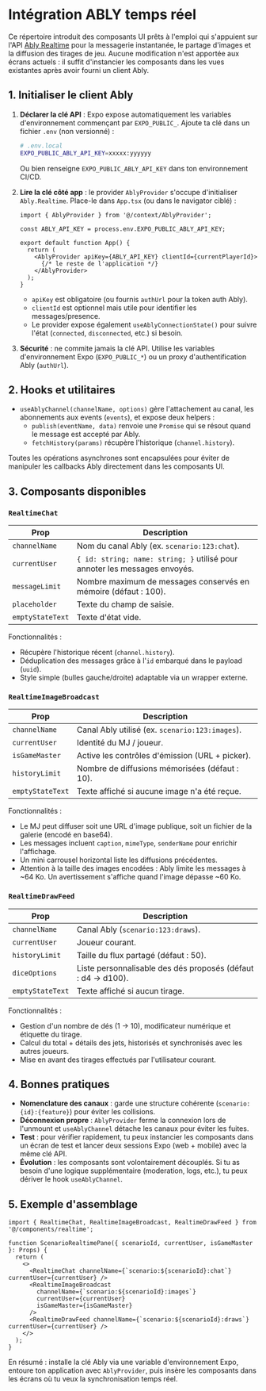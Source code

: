 # Intégration ABLY temps réel

Ce répertoire introduit des composants UI prêts à l'emploi qui s'appuient sur l'API [Ably Realtime](https://ably.com/) pour la messagerie instantanée, le partage d'images et la diffusion des tirages de jeu. Aucune modification n'est apportée aux écrans actuels : il suffit d'instancier les composants dans les vues existantes après avoir fourni un client Ably.

## 1. Initialiser le client Ably

1. **Déclarer la clé API** : Expo expose automatiquement les variables d'environnement commençant par `EXPO_PUBLIC_`. Ajoute ta clé dans un fichier `.env` (non versionné) :

   ```bash
   # .env.local
   EXPO_PUBLIC_ABLY_API_KEY=xxxxx:yyyyyy
   ```

   Ou bien renseigne `EXPO_PUBLIC_ABLY_API_KEY` dans ton environnement CI/CD.

2. **Lire la clé côté app** : le provider `AblyProvider` s'occupe d'initialiser `Ably.Realtime`. Place-le dans `App.tsx` (ou dans le navigator ciblé) :

   ```tsx
   import { AblyProvider } from '@/context/AblyProvider';

   const ABLY_API_KEY = process.env.EXPO_PUBLIC_ABLY_API_KEY;

   export default function App() {
     return (
       <AblyProvider apiKey={ABLY_API_KEY} clientId={currentPlayerId}>
         {/* le reste de l'application */}
       </AblyProvider>
     );
   }
   ```

   - `apiKey` est obligatoire (ou fournis `authUrl` pour la token auth Ably).
   - `clientId` est optionnel mais utile pour identifier les messages/presence.
   - Le provider expose également `useAblyConnectionState()` pour suivre l'état (`connected`, `disconnected`, etc.) si besoin.

3. **Sécurité** : ne commite jamais la clé API. Utilise les variables d'environnement Expo (`EXPO_PUBLIC_*`) ou un proxy d'authentification Ably (`authUrl`).

## 2. Hooks et utilitaires

- `useAblyChannel(channelName, options)` gère l'attachement au canal, les abonnements aux events (`events`), et expose deux helpers :
  - `publish(eventName, data)` renvoie une `Promise` qui se résout quand le message est accepté par Ably.
  - `fetchHistory(params)` récupère l'historique (`channel.history`).

Toutes les opérations asynchrones sont encapsulées pour éviter de manipuler les callbacks Ably directement dans les composants UI.

## 3. Composants disponibles

### `RealtimeChat`

| Prop              | Description |
|-------------------|-------------|
| `channelName`     | Nom du canal Ably (ex. `scenario:123:chat`). |
| `currentUser`     | `{ id: string; name: string; }` utilisé pour annoter les messages envoyés. |
| `messageLimit`    | Nombre maximum de messages conservés en mémoire (défaut : 100). |
| `placeholder`     | Texte du champ de saisie. |
| `emptyStateText`  | Texte d'état vide. |

Fonctionnalités :
- Récupère l'historique récent (`channel.history`).
- Déduplication des messages grâce à l'`id` embarqué dans le payload (`uuid`).
- Style simple (bulles gauche/droite) adaptable via un wrapper externe.

### `RealtimeImageBroadcast`

| Prop              | Description |
|-------------------|-------------|
| `channelName`     | Canal Ably utilisé (ex. `scenario:123:images`). |
| `currentUser`     | Identité du MJ / joueur. |
| `isGameMaster`    | Active les contrôles d'émission (URL + picker). |
| `historyLimit`    | Nombre de diffusions mémorisées (défaut : 10). |
| `emptyStateText`  | Texte affiché si aucune image n'a été reçue. |

Fonctionnalités :
- Le MJ peut diffuser soit une URL d'image publique, soit un fichier de la galerie (encodé en base64).
- Les messages incluent `caption`, `mimeType`, `senderName` pour enrichir l'affichage.
- Un mini carrousel horizontal liste les diffusions précédentes.
- Attention à la taille des images encodées : Ably limite les messages à ~64 Ko. Un avertissement s'affiche quand l'image dépasse ~60 Ko.

### `RealtimeDrawFeed`

| Prop              | Description |
|-------------------|-------------|
| `channelName`     | Canal Ably (`scenario:123:draws`). |
| `currentUser`     | Joueur courant. |
| `historyLimit`    | Taille du flux partagé (défaut : 50). |
| `diceOptions`     | Liste personnalisable des dés proposés (défaut : d4 → d100). |
| `emptyStateText`  | Texte affiché si aucun tirage. |

Fonctionnalités :
- Gestion d'un nombre de dés (1 → 10), modificateur numérique et étiquette du tirage.
- Calcul du total + détails des jets, historisés et synchronisés avec les autres joueurs.
- Mise en avant des tirages effectués par l'utilisateur courant.

## 4. Bonnes pratiques

- **Nomenclature des canaux** : garde une structure cohérente (`scenario:{id}:{feature}`) pour éviter les collisions.
- **Déconnexion propre** : `AblyProvider` ferme la connexion lors de l'unmount et `useAblyChannel` détache les canaux pour éviter les fuites.
- **Test** : pour vérifier rapidement, tu peux instancier les composants dans un écran de test et lancer deux sessions Expo (web + mobile) avec la même clé API.
- **Évolution** : les composants sont volontairement découplés. Si tu as besoin d'une logique supplémentaire (moderation, logs, etc.), tu peux dériver le hook `useAblyChannel`.

## 5. Exemple d'assemblage

```tsx
import { RealtimeChat, RealtimeImageBroadcast, RealtimeDrawFeed } from '@/components/realtime';

function ScenarioRealtimePane({ scenarioId, currentUser, isGameMaster }: Props) {
  return (
    <>
      <RealtimeChat channelName={`scenario:${scenarioId}:chat`} currentUser={currentUser} />
      <RealtimeImageBroadcast
        channelName={`scenario:${scenarioId}:images`}
        currentUser={currentUser}
        isGameMaster={isGameMaster}
      />
      <RealtimeDrawFeed channelName={`scenario:${scenarioId}:draws`} currentUser={currentUser} />
    </>
  );
}
```

En résumé : installe la clé Ably via une variable d'environnement Expo, entoure ton application avec `AblyProvider`, puis insère les composants dans les écrans où tu veux la synchronisation temps réel.
